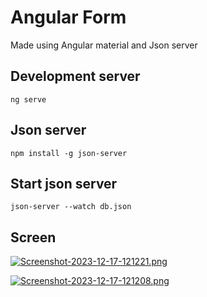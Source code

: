 # Angular Form 

Made using Angular material  and Json server

## Development server
```
ng serve
```
## Json server
```
npm install -g json-server
```
## Start json server
```
json-server --watch db.json
```
## Screen

[![Screenshot-2023-12-17-121221.png](https://i.postimg.cc/R0GSMTyH/Screenshot-2023-12-17-121221.png)](https://postimg.cc/SX2FdcyS)

[![Screenshot-2023-12-17-121208.png](https://i.postimg.cc/mkkJQYmK/Screenshot-2023-12-17-121208.png)](https://postimg.cc/K3X0bMS5)
